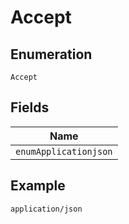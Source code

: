 
# Accept

## Enumeration

`Accept`

## Fields

| Name |
|  --- |
| `enumApplicationjson` |

## Example

```
application/json
```


